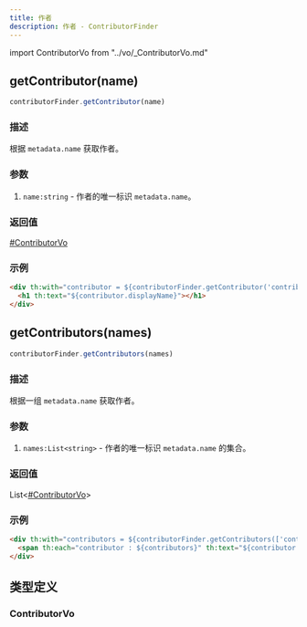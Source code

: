 ```yaml
---
title: 作者
description: 作者 - ContributorFinder
---
```


import ContributorVo from "../vo/_ContributorVo.md"

## getContributor(name)

```js
contributorFinder.getContributor(name)
```

### 描述

根据 `metadata.name` 获取作者。

### 参数

1. `name:string` - 作者的唯一标识 `metadata.name`。

### 返回值

[#ContributorVo](#contributorvo)

### 示例

```html
<div th:with="contributor = ${contributorFinder.getContributor('contributor-foo')}">
  <h1 th:text="${contributor.displayName}"></h1>
</div>
```

## getContributors(names)

```js
contributorFinder.getContributors(names)
```

### 描述

根据一组 `metadata.name` 获取作者。

### 参数

1. `names:List<string>` - 作者的唯一标识 `metadata.name` 的集合。

### 返回值

List<[#ContributorVo](#contributorvo)>

### 示例

```html
<div th:with="contributors = ${contributorFinder.getContributors(['contributor-foo, 'contributor-bar'])}">
  <span th:each="contributor : ${contributors}" th:text="${contributor.displayName}"></span>
</div>
```

## 类型定义

### ContributorVo

<ContributorVo />
